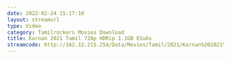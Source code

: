 ```yaml
---
date: 2022-02-24 15:17:10
layout: streamurl
type: Video
category: Tamilrockers Movies Download
title: Karnan 2021 Tamil 720p HDRip 1.1GB ESubs
streamcode: http://162.12.215.254/Data/Movies/Tamil/2021/Karnan%202021%20Tamil%20720p%20HDRip%201.1GB%20ESubs/Karnan%202021%20Tamil%20720p%20HDRip%201.1GB%20ESubs.mkv
---
```


